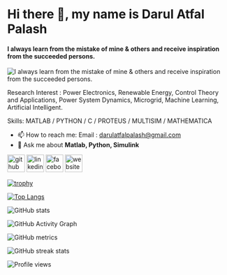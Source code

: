 # Hi there 👋, my name is Darul Atfal Palash
#### I always learn from the mistake of mine & others and receive inspiration from the succeeded persons.
![I always learn from the mistake of mine & others and receive inspiration from the succeeded persons.](https://scontent.fjsr11-1.fna.fbcdn.net/v/t1.18169-9/15781506_1832355247039083_5585530414184024606_n.jpg?_nc_cat=110&ccb=1-7&_nc_sid=e3f864&_nc_ohc=jdJi14szW7EAX8J1tWl&_nc_ht=scontent.fjsr11-1.fna&oh=00_AT8EomsKhQHiaJXApsK5xd3XeQY8seELO9p5Ma7UOLtOwg&oe=634BCA9A)

Research Interest : Power Electronics, Renewable Energy, Control Theory and Applications, Power System Dynamics, Microgrid, Machine Learning, Artificial Intelligent.

Skills: MATLAB / PYTHON / C / PROTEUS / MULTISIM / MATHEMATICA

- 📫 How to reach me: Email : darulatfalpalash@gmail.com
- 💬 Ask me about **Matlab, Python, Simulink**


[<img src='https://cdn.jsdelivr.net/npm/simple-icons@3.0.1/icons/github.svg' alt='github' height='40'>](https://github.com/darul-atfal-palash)  [<img src='https://cdn.jsdelivr.net/npm/simple-icons@3.0.1/icons/linkedin.svg' alt='linkedin' height='40'>](https://www.linkedin.com/in/mddarulatfalpalash/)  [<img src='https://cdn.jsdelivr.net/npm/simple-icons@3.0.1/icons/facebook.svg' alt='facebook' height='40'>](https://www.facebook.com/darulatfalpalash.pn)  [<img src='https://cdn.jsdelivr.net/npm/simple-icons@3.0.1/icons/icloud.svg' alt='website' height='40'>](https://www.youtube.com/c/PNPTutorialHub)  


[![trophy](https://github-profile-trophy.vercel.app/?username=darul-atfal-palash)](https://github.com/ryo-ma/github-profile-trophy)

[![Top Langs](https://github-readme-stats.vercel.app/api/top-langs/?username=darul-atfal-palash)](https://github.com/anuraghazra/github-readme-stats)

![GitHub stats](https://github-readme-stats.vercel.app/api?username=darul-atfal-palash&show_icons=true&count_private=true)  

![GitHub Activity Graph](https://activity-graph.herokuapp.com/graph?username=darul-atfal-palash)  

![GitHub metrics](https://metrics.lecoq.io/darul-atfal-palash)  

![GitHub streak stats](https://github-readme-streak-stats.herokuapp.com/?user=darul-atfal-palash)  

![Profile views](https://gpvc.arturio.dev/darul-atfal-palash)  
